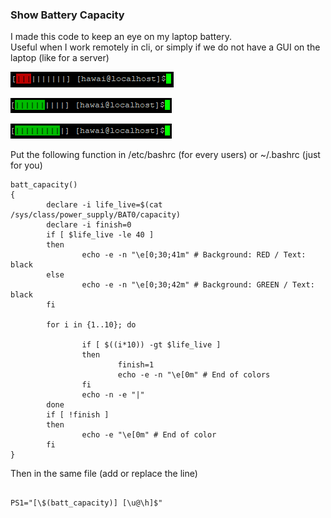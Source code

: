 ### Show Battery Capacity

I made this code to keep an eye on my laptop battery.  
Useful when I work remotely in cli, or simply if we do not have a GUI on the laptop (like for a server)  

![30%](pics/Batt_30.PNG)  

![60%](pics/Batt_60.PNG)  

![90%](pics/Batt_90.PNG)  

Put the following function in /etc/bashrc (for every users) or ~/.bashrc (just for you)

```
batt_capacity()
{
        declare -i life_live=$(cat /sys/class/power_supply/BAT0/capacity)
        declare -i finish=0
        if [ $life_live -le 40 ]
        then
                echo -e -n "\e[0;30;41m" # Background: RED / Text: black
        else
                echo -e -n "\e[0;30;42m" # Background: GREEN / Text: black
        fi

        for i in {1..10}; do

                if [ $((i*10)) -gt $life_live ]
                then
                        finish=1
                        echo -e -n "\e[0m" # End of colors
                fi
                echo -n -e "|"
        done
        if [ !finish ]
        then
                echo -e "\e[0m" # End of color
        fi
}
```

Then in the same file (add or replace the line)

```

PS1="[\$(batt_capacity)] [\u@\h]$"

```

